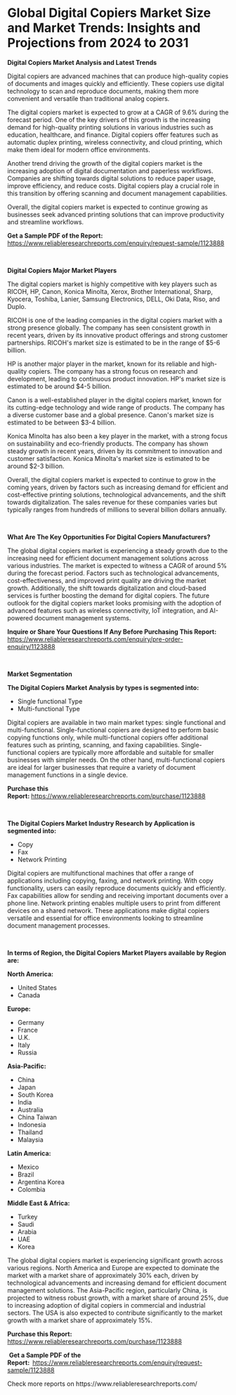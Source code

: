 <p><h1>Global Digital Copiers Market Size and Market Trends: Insights and Projections from 2024 to 2031</h1></p><p><strong>Digital Copiers Market Analysis and Latest Trends</strong></p>
<p><p>Digital copiers are advanced machines that can produce high-quality copies of documents and images quickly and efficiently. These copiers use digital technology to scan and reproduce documents, making them more convenient and versatile than traditional analog copiers.</p><p>The digital copiers market is expected to grow at a CAGR of 9.6% during the forecast period. One of the key drivers of this growth is the increasing demand for high-quality printing solutions in various industries such as education, healthcare, and finance. Digital copiers offer features such as automatic duplex printing, wireless connectivity, and cloud printing, which make them ideal for modern office environments.</p><p>Another trend driving the growth of the digital copiers market is the increasing adoption of digital documentation and paperless workflows. Companies are shifting towards digital solutions to reduce paper usage, improve efficiency, and reduce costs. Digital copiers play a crucial role in this transition by offering scanning and document management capabilities.</p><p>Overall, the digital copiers market is expected to continue growing as businesses seek advanced printing solutions that can improve productivity and streamline workflows.</p></p>
<p><strong>Get a Sample PDF of the Report:&nbsp;</strong> <a href="https://www.reliableresearchreports.com/enquiry/request-sample/1123888">https://www.reliableresearchreports.com/enquiry/request-sample/1123888</a></p>
<p>&nbsp;</p>
<p><strong>Digital Copiers Major Market Players</strong></p>
<p><p>The digital copiers market is highly competitive with key players such as RICOH, HP, Canon, Konica Minolta, Xerox, Brother International, Sharp, Kyocera, Toshiba, Lanier, Samsung Electronics, DELL, Oki Data, Riso, and Duplo. </p><p>RICOH is one of the leading companies in the digital copiers market with a strong presence globally. The company has seen consistent growth in recent years, driven by its innovative product offerings and strong customer partnerships. RICOH's market size is estimated to be in the range of $5-6 billion.</p><p>HP is another major player in the market, known for its reliable and high-quality copiers. The company has a strong focus on research and development, leading to continuous product innovation. HP's market size is estimated to be around $4-5 billion.</p><p>Canon is a well-established player in the digital copiers market, known for its cutting-edge technology and wide range of products. The company has a diverse customer base and a global presence. Canon's market size is estimated to be between $3-4 billion.</p><p>Konica Minolta has also been a key player in the market, with a strong focus on sustainability and eco-friendly products. The company has shown steady growth in recent years, driven by its commitment to innovation and customer satisfaction. Konica Minolta's market size is estimated to be around $2-3 billion.</p><p>Overall, the digital copiers market is expected to continue to grow in the coming years, driven by factors such as increasing demand for efficient and cost-effective printing solutions, technological advancements, and the shift towards digitalization. The sales revenue for these companies varies but typically ranges from hundreds of millions to several billion dollars annually.</p></p>
<p>&nbsp;</p>
<p><strong>What Are The Key Opportunities For Digital Copiers Manufacturers?</strong></p>
<p><p>The global digital copiers market is experiencing a steady growth due to the increasing need for efficient document management solutions across various industries. The market is expected to witness a CAGR of around 5% during the forecast period. Factors such as technological advancements, cost-effectiveness, and improved print quality are driving the market growth. Additionally, the shift towards digitalization and cloud-based services is further boosting the demand for digital copiers. The future outlook for the digital copiers market looks promising with the adoption of advanced features such as wireless connectivity, IoT integration, and AI-powered document management systems.</p></p>
<p><strong>Inquire or Share Your Questions If Any Before Purchasing This Report:</strong> <a href="https://www.reliableresearchreports.com/enquiry/pre-order-enquiry/1123888">https://www.reliableresearchreports.com/enquiry/pre-order-enquiry/1123888</a></p>
<p>&nbsp;</p>
<p><strong>Market Segmentation</strong></p>
<p><strong>The Digital Copiers Market Analysis by types is segmented into:</strong></p>
<p><ul><li>Single functional Type</li><li>Multi-functional Type</li></ul></p>
<p><p>Digital copiers are available in two main market types: single functional and multi-functional. Single-functional copiers are designed to perform basic copying functions only, while multi-functional copiers offer additional features such as printing, scanning, and faxing capabilities. Single-functional copiers are typically more affordable and suitable for smaller businesses with simpler needs. On the other hand, multi-functional copiers are ideal for larger businesses that require a variety of document management functions in a single device.</p></p>
<p><strong>Purchase this Report:&nbsp;</strong><a href="https://www.reliableresearchreports.com/purchase/1123888">https://www.reliableresearchreports.com/purchase/1123888</a></p>
<p>&nbsp;</p>
<p><strong>The Digital Copiers Market Industry Research by Application is segmented into:</strong></p>
<p><ul><li>Copy</li><li>Fax</li><li>Network Printing</li></ul></p>
<p><p>Digital copiers are multifunctional machines that offer a range of applications including copying, faxing, and network printing. With copy functionality, users can easily reproduce documents quickly and efficiently. Fax capabilities allow for sending and receiving important documents over a phone line. Network printing enables multiple users to print from different devices on a shared network. These applications make digital copiers versatile and essential for office environments looking to streamline document management processes.</p></p>
<p>&nbsp;</p>
<p><strong>In terms of Region, the Digital Copiers Market Players available by Region are:</strong></p>
<p>
    <p> <strong> North America: </strong>
        <ul>
            <li>United States</li>
            <li>Canada</li>
        </ul>
        </p> 
    <p> <strong> Europe: </strong>
        <ul>
            <li>Germany</li>
            <li>France</li>
            <li>U.K.</li>
            <li>Italy</li>
            <li>Russia</li>
        </ul>
        </p> 
    <p> <strong> Asia-Pacific: </strong>
        <ul>
            <li>China</li>
            <li>Japan</li>
            <li>South Korea</li>
            <li>India</li>
            <li>Australia</li>
            <li>China Taiwan</li>
            <li>Indonesia</li>
            <li>Thailand</li>
            <li>Malaysia</li>
        </ul>
        </p> 
    <p> <strong> Latin America: </strong>
        <ul>
            <li>Mexico</li>
            <li>Brazil</li>
            <li>Argentina Korea</li>
            <li>Colombia</li>
        </ul>
        </p> 
    <p> <strong> Middle East & Africa: </strong>
        <ul>
            <li>Turkey</li>
            <li>Saudi</li>
            <li>Arabia</li>
            <li>UAE</li>
            <li>Korea</li>
        </ul>
    </p>
    </p>
<p><p>The global digital copiers market is experiencing significant growth across various regions. North America and Europe are expected to dominate the market with a market share of approximately 30% each, driven by technological advancements and increasing demand for efficient document management solutions. The Asia-Pacific region, particularly China, is projected to witness robust growth, with a market share of around 25%, due to increasing adoption of digital copiers in commercial and industrial sectors. The USA is also expected to contribute significantly to the market growth with a market share of approximately 15%.</p></p>
<p><strong>Purchase this Report: </strong><a href="https://www.reliableresearchreports.com/purchase/1123888">https://www.reliableresearchreports.com/purchase/1123888</a></p>
<p>&nbsp;<strong>Get a Sample PDF of the Report:&nbsp;&nbsp;</strong><a href="https://www.reliableresearchreports.com/enquiry/request-sample/1123888">https://www.reliableresearchreports.com/enquiry/request-sample/1123888</a></p>
<p><strong></strong></p>
<p>Check more reports on https://www.reliableresearchreports.com/</p>
